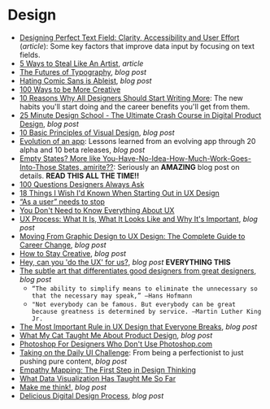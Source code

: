 # Design    

* [Designing Perfect Text Field: Clarity, Accessibility and User Effort](https://uxplanet.org/designing-perfect-text-field-clarity-accessibility-and-user-effort-d03c1e26004b) (_article_): Some key factors that improve data input by focusing on text fields.    
* [5 Ways to Steal Like An Artist](https://medium.com/the-mission/5-ways-to-steal-like-an-artist-a505942bf344#), _article_  
* [The Futures of Typography](https://robinrendle.com/essays/futures-of-typography), _blog post_  
* [Hating Comic Sans is Ableist](https://theestablishment.co/hating-comic-sans-is-ableist-bc4a4de87093), _blog post_  
* [100 Ways to be More Creative](https://medium.com/the-mission/100-ways-to-be-more-creative-bbaa99643fe5)  
* [10 Reasons Why All Designers Should Start Writing More](https://blog.prototypr.io/10-reasons-why-all-designers-should-start-writing-more-f34646a6e06b): The new habits you'll start doing and the career benefits you'll get from them.  
* [25 Minute Design School - The Ultimate Crash Course in Digital Product Design](https://medium.muz.li/23-minute-design-school-6c938dd97f2b), _blog post_  
* [10 Basic Principles of Visual Design](https://blog.prototypr.io/10-basic-principles-of-visual-design-55b86b9f7241), _blog post_ 
* [Evolution of an app](https://m.timingapp.com/evolution-of-a-mac-app-through-20-alphas-and-10-betas-4380f69d8ee1): Lessons learned from an evolving app through 20 alpha and 10 beta releases, _blog post_
* [Empty States? More like You-Have-No-Idea-How-Much-Work-Goes-Into-Those States, amirite??](https://ux.shopify.com/empty-states-more-like-you-have-no-idea-how-much-work-goes-into-those-states-amirite-e0102f58b64e): Seriously an **AMAZING** blog post on details. **READ THIS ALL THE TIME!!**  
* [100 Questions Designers Always Ask](https://medium.com/ux-power-tools/100-questions-designers-always-ask-8b9f441bcd35)  
* [18 Things I Wish I'd Known When Starting Out in UX Design](https://medium.springboard.com/17-things-you-need-to-know-starting-out-in-ux-design-216505f2f1d3)  
* [“As a user” needs to stop](https://blog.prototypr.io/stop-it-with-as-a-user-5feb9b38d920)
* [You Don't Need to Know Everything About UX](https://uxdesign.cc/you-dont-need-to-know-everything-about-ux-9b7abd686ef0)  
* [UX Process: What It Is, What It Looks Like and Why It's Important](https://medium.com/thinking-design/ux-process-what-it-is-what-it-looks-like-and-why-its-important-290640e69531), _blog post_  
* [Moving From Graphic Design to UX Design: The Complete Guide to Career Change](https://medium.com/thinking-design/moving-from-graphic-design-to-ux-design-the-complete-guide-to-career-change-ce645b68f858), _blog post_    
* [How to Stay Creative](https://blog.prototypr.io/how-to-stay-creative-1a70ea0f9ca5), _blog post_  
* [Hey, can you 'do the UX' for us?](https://uxdesign.cc/hey-can-you-do-the-ux-for-us-432a38eac295), _blog post_ **EVERYTHING THIS**  
* [The subtle art that differentiates good designers from great designers](https://uxplanet.org/the-subtle-art-that-differentiates-good-designers-from-great-designers-1ad3557b4c4), _blog post_  
  * `“The ability to simplify means to eliminate the unnecessary so that the necessary may speak,” ―Hans Hofmann`  
  * `"Not everybody can be famous. But everybody can be great because greatness is determined by service. ―Martin Luther King Jr.`
* [The Most Important Rule in UX Design that Everyone Breaks](https://blog.prototypr.io/the-most-important-rule-in-ux-design-that-everyone-breaks-1c1cb188931), _blog post_  
* [What My Cat Taught Me About Product Design](https://blog.prototypr.io/what-my-cat-taught-me-about-product-design-f2c6b5037ddb), _blog post_  
* [Photoshop For Designers Who Don't Use Photoshop.com](https://photoshopfordesignerswhodontusephotoshop.com)  
* [Taking on the Daily UI Challenge](https://blog.prototypr.io/taking-on-the-daily-ui-challenge-f49fc70632ea?ref=prototyprio): From being a perfectionist to just pushing pure content, _blog post_  
* [Empathy Mapping: The First Step in Design Thinking](https://www.nngroup.com/articles/empathy-mapping)  
* [What Data Visualization Has Taught Me So Far](https://hackernoon.com/what-data-visualisation-has-taught-me-so-far-daf750dcfbab)  
* [Make me think!](https://blog.prototypr.io/make-me-think-90b46aa50513), _blog post_  
* [Delicious Digital Design Process](https://medium.com/zajnocrew/delicious-digital-design-process-d16fdc3660d8), _blog post_  
